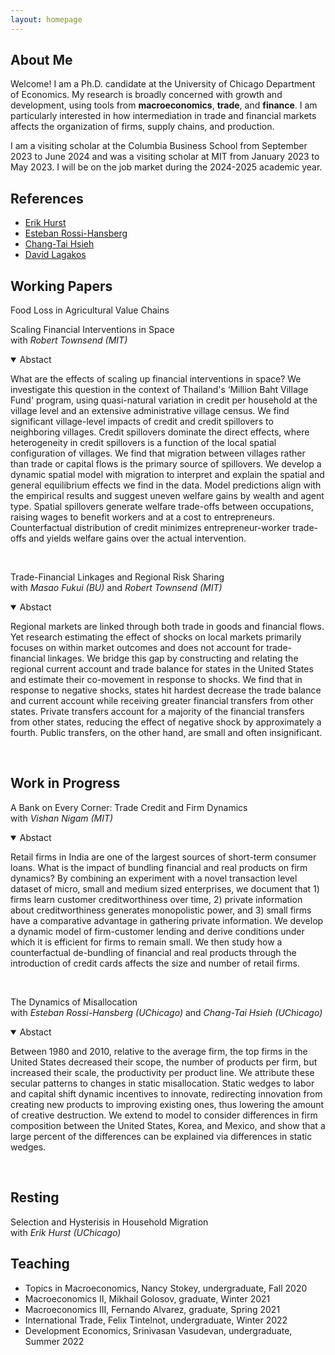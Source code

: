 ```yaml
---
layout: homepage
---
```


## About Me

Welcome! I am a Ph.D. candidate at the University of Chicago Department of Economics. 
My research is broadly concerned with growth and development, using tools from **macroeconomics**, **trade**, and **finance**. I am particularly interested in how intermediation in trade and financial markets affects the organization of firms, supply chains, and production.

I am a visiting scholar at the Columbia Business School from September 2023 to June 2024 and was a visiting scholar at MIT from January 2023 to May 2023. I will be on the job market during the 2024-2025 academic year.  

## References

- [Erik Hurst](https://erikhurst.com)
- [Esteban Rossi-Hansberg](https://rossihansberg.economics.uchicago.edu)
- [Chang-Tai Hsieh](https://faculty.chicagobooth.edu/chang-tai-hsieh)
- [David Lagakos](https://sites.google.com/site/davidlagakos)

## Working Papers

Food Loss in Agricultural Value Chains

Scaling Financial Interventions in Space  
with *Robert Townsend (MIT)*

<details open>
 
<summary>Abstact</summary>

What are the effects of scaling up financial interventions in space? We investigate this question in the context of Thailand's ‘Million Baht    Village Fund' program, using quasi-natural variation in credit per household at the village level and an extensive administrative village census. We find significant village-level impacts of credit and credit spillovers to neighboring villages. Credit spillovers dominate the direct effects, where heterogeneity in credit spillovers is a function of the local spatial configuration of villages. We find that migration between villages rather than trade or capital flows is the primary source of spillovers. We develop a dynamic spatial model with migration to interpret and explain the spatial and general equilibrium effects we find in the data. Model predictions align with the empirical results and suggest uneven welfare gains by wealth and agent type. Spatial spillovers generate welfare trade-offs between occupations, raising wages to benefit workers and at a cost to entrepreneurs. Counterfactual distribution of credit minimizes entrepreneur-worker trade-offs and yields welfare gains over the actual intervention.

<br>
</details>  

Trade-Financial Linkages and Regional Risk Sharing  
with *Masao Fukui (BU)* and *Robert Townsend (MIT)*  

<details open>
 
<summary>Abstact</summary>
 
Regional markets are linked through both trade in goods and financial flows. Yet research estimating the effect of shocks on local markets primarily focuses on within market outcomes and does not account for trade-financial linkages. We bridge this gap by constructing and relating the regional current account and trade balance for states in the United States and estimate their co-movement in response to shocks. We find that in response to negative shocks, states hit hardest decrease the trade balance and current account while receiving greater financial transfers from other states. Private transfers account for a majority of the financial transfers from other states, reducing the effect of negative shock by approximately a fourth. Public transfers, on the other hand, are small and often insignificant. 

<br>
</details>  

## Work in Progress

A Bank on Every Corner: Trade Credit and Firm Dynamics  
with *Vishan Nigam (MIT)*

<details open>
 
<summary>Abstact</summary>

Retail firms in India are one of the largest sources of short-term consumer loans. What is the impact of bundling financial and real products on firm dynamics? By combining an experiment with a novel transaction level dataset of micro, small and medium sized enterprises, we document that 1) firms learn customer creditworthiness over time, 2) private information about creditworthiness generates monopolistic power, and 3) small firms have a comparative advantage in gathering private information. We develop a dynamic model of firm-customer lending and derive conditions under which it is efficient for firms to remain small. We then study how a counterfactual de-bundling of financial and real products through the introduction of credit cards affects the size and number of retail firms.

<br>
</details>  

The Dynamics of Misallocation  
with *Esteban Rossi-Hansberg (UChicago)* and *Chang-Tai Hsieh (UChicago)*

<details open>
 
<summary>Abstact</summary>

Between 1980 and 2010, relative to the average firm, the top firms in the United States decreased their scope, the number of products per firm, but increased their scale, the productivity per product line. We attribute these secular patterns to changes in static misallocation. Static wedges to labor and capital shift dynamic incentives to innovate, redirecting innovation from creating new products to improving existing ones, thus lowering the amount of creative destruction. We extend to model to consider differences in firm composition between the United States, Korea, and Mexico, and show that a large percent of the differences can be explained via differences in static wedges.

<br>
</details>  

## Resting
Selection and Hysterisis in Household Migration  
with *Erik Hurst (UChicago)*

## Teaching

 - Topics in Macroeconomics, Nancy Stokey, undergraduate, Fall 2020
 - Macroeconomics II, Mikhail Golosov, graduate, Winter 2021
 - Macroeconomics III, Fernando Alvarez, graduate, Spring 2021
 - International Trade, Felix Tintelnot, undergraduate, Winter 2022
 - Development Economics, Srinivasan Vasudevan, undergraduate, Summer 2022

   
